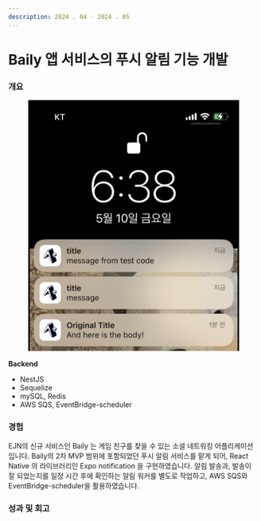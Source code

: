 ```yaml
---
description: 2024 . 04 - 2024 . 05
---
```


# Baily 앱 서비스의 푸시 알림 기능 개발







### 개요

<figure><img src=".gitbook/assets/IMG_7160.jpg" alt=""><figcaption></figcaption></figure>

**Backend**

* NestJS
* Sequelize
* mySQL, Redis
* AWS SQS, EventBridge-scheduler



### 경험

EJN의 신규 서비스인 Baily 는 게임 친구를 찾을 수 있는 소셜 네트워킹 어플리케이션입니다. Baily의 2차 MVP 범위에 포함되었던 푸시 알림 서비스를 맡게 되어, React Native 의 라이브러리인 Expo notification 을 구현하였습니다. 알림 발송과, 발송이 잘 되었는지를 일정 시간 후에 확인하는 알림 워커를 별도로 작업하고, AWS SQS와 EventBridge-scheduler을 활용하였습니다.



### 성과 및 회고
